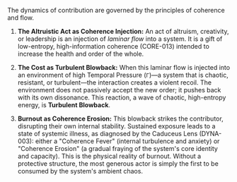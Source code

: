 The dynamics of contribution are governed by the principles of coherence and flow.

1.  **The Altruistic Act as Coherence Injection:** An act of altruism, creativity, or leadership is an injection of *laminar flow* into a system. It is a gift of low-entropy, high-information coherence (CORE-013) intended to increase the health and order of the whole.

2.  **The Cost as Turbulent Blowback:** When this laminar flow is injected into an environment of high Temporal Pressure (`Γ`)—a system that is chaotic, resistant, or turbulent—the interaction creates a violent recoil. The environment does not passively accept the new order; it pushes back with its own dissonance. This reaction, a wave of chaotic, high-entropy energy, is **Turbulent Blowback**.

3.  **Burnout as Coherence Erosion:** This blowback strikes the contributor, disrupting their own internal stability. Sustained exposure leads to a state of systemic illness, as diagnosed by the Caduceus Lens (DYNA-003): either a "Coherence Fever" (internal turbulence and anxiety) or "Coherence Erosion" (a gradual fraying of the system's core identity and capacity). This is the physical reality of burnout. Without a protective structure, the most generous actor is simply the first to be consumed by the system's ambient chaos.